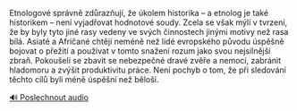 
Etnologové správně zdůrazňují, že úkolem historika – a etnolog je také historikem – není vyjadřovat hodnotové soudy. Zcela se však mýlí v tvrzení, že by byly tyto jiné rasy vedeny ve svých činnostech jinými motivy než rasa bílá. Asiaté a Afričané chtějí neméně než lidé evropského původu úspěšně bojovat o přežití a používat v tomto snažení rozum jako svou nejsilnější zbraň. Pokoušeli se zbavit se nebezpečné dravé zvěře a nemocí, zabránit hladomoru a zvýšit produktivitu práce. Není pochyb o tom, že při sledování těchto cílů byli méně úspěšní než běloši.

[🔊 Poslechnout audio](/data/7-paragraphs/audio/chapter_25/para_011-Etnologov-sprvn-zdrazuj-e-kolem-historika.mp3)
